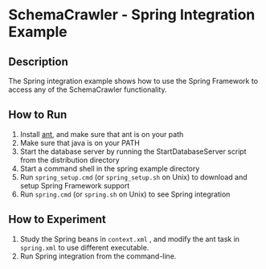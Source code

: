 # SchemaCrawler - Spring Integration Example

## Description
The Spring integration example shows how to use the Spring Framework to access
any of the SchemaCrawler functionality.

## How to Run
1. Install [ant](http://ant.apache.org/), and make sure that ant is on your path 
2. Make sure that java is on your PATH
3. Start the database server by running the StartDatabaseServer script from the distribution directory 
4. Start a command shell in the spring example directory 
5. Run `spring_setup.cmd` (or `spring_setup.sh` on Unix) to download and setup Spring Framework support 
6. Run `spring.cmd` (or `spring.sh` on Unix) to see Spring integration 

## How to Experiment
1. Study the Spring beans in `context.xml` , and modify the ant task in `spring.xml` to use different executable. 
2. Run Spring integration from the command-line. 
